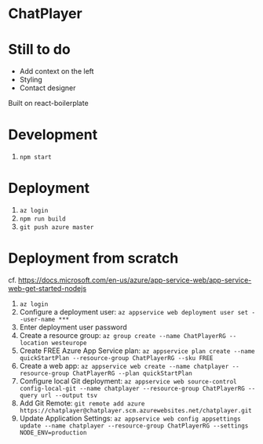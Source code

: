 # ChatPlayer


# Still to do
- Add context on the left
- Styling
- Contact designer


Built on react-boilerplate

# Development
1. `npm start`

# Deployment
1. `az login`
2. `npm run build`
3. `git push azure master`

# Deployment from scratch
cf. https://docs.microsoft.com/en-us/azure/app-service-web/app-service-web-get-started-nodejs
1. `az login`
2. Configure a deployment user: `az appservice web deployment user set --user-name ***`
3. Enter deployment user password
4. Create a resource group: `az group create --name ChatPlayerRG --location westeurope`
5. Create FREE Azure App Service plan: `az appservice plan create --name quickStartPlan --resource-group ChatPlayerRG --sku FREE`
6. Create a web app: `az appservice web create --name chatplayer --resource-group ChatPlayerRG --plan quickStartPlan`
7. Configure local Git deployment: `az appservice web source-control config-local-git --name chatplayer --resource-group ChatPlayerRG --query url --output tsv`
8. Add Git Remote: `git remote add azure https://chatplayer@chatplayer.scm.azurewebsites.net/chatplayer.git`
9. Update Application Settings: `az appservice web config appsettings update --name chatplayer --resource-group ChatPlayerRG --settings NODE_ENV=production`